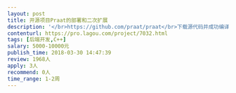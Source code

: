 ```yaml
---                
layout: post       
title: 开源项目Praat的部署和二次扩展           
description: '</br>https://github.com/praat/praat</br>下载源代码并成功编译</br>针对核心组件做定制开发，主要包括基频，共振峰，频谱数据的抽离</br>'     
contenturl: https://pro.lagou.com/project/7032.html      
tags: [后端开发,C++]            
salary: 5000-10000元          
publish_time: 2018-03-30 14:47:39         
review: 1968人                   
apply: 3人                   
recommend: 0人                   
time_range: 1-2周              
---                 
```

